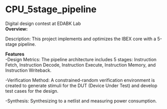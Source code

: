 # CPU_5stage_pipeline
Digital design contest at EDABK Lab   
<span style="font-size: 120 px;">**Overview:**</span>

Description: This project implements and optimizes the IBEX core with a 5-stage pipeline.

<span style="font-size: 120 px;">**Features**</span>  
-Design Metrics: The pipeline architecture includes 5 stages: Instruction Fetch, Instruction Decode, Instruction Execute, Instruction Memory, and Instruction Writeback.

-Verification Method: A constrained-random verification environment is created to generate stimuli for the DUT (Device Under Test) and develop test cases for the design.

-Synthesis: Synthesizing to a netlist and measuring power consumption.

